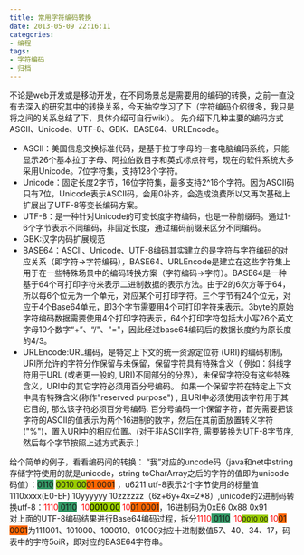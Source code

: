 ```yaml
---
title: 常用字符编码转换
date: 2013-05-09 22:16:11
categories: 
- 编程
tags:
- 字符编码
- 归档
---
```


不论是web开发或是移动开发，在不同场景总是需要用的编码的转换，之前一直没有去深入的研究其中的转换关系，今天抽空学习了下（字符编码介绍很多，我只是将之间的关系总结了下，具体介绍可自行wiki）。
先介绍下几种主要的编码方式ASCII、Unicode、UTF-8、GBK、BASE64、URLEncode。

* ASCII：美国信息交换标准代码，是基于拉丁字母的一套电脑编码系统，只能显示26个基本拉丁字母、阿拉伯数目字和英式标点符号，现在的软件系统大多采用Unicode。7位字符集，支持128个字符。
* Unicode：固定长度2字节，16位字符集，最多支持2^16个字符。因为ASCII码只有7位，Unicode表示ASCII码，会用0补齐，会造成浪费所以又再次基础上扩展出了UTF-8等变长编码方案。
* UTF-8：是一种针对Unicode的可变长度字符编码，也是一种前缀码。通过1-6个字节表示不同编码，非固定长度，通过编码前缀来区分不同编码。
* GBK:汉字内码扩展规范
* BASE64：ASCII、Unicode、UTF-8编码其实建立的是字符与字符编码的对应关系（即字符->字符编码），BASE64、URLEncode是建立在这些字符集上用于在一些特殊场景中的编码转换方案（字符编码->字符）。BASE64是一种基于64个可打印字符来表示二进制数据的表示方法。由于2的6次方等于64，所以每6个位元为一个单元，对应某个可打印字符。三个字节有24个位元，对应于4个Base64单元，即3个字节需要用4个可打印字符来表示。3byte的原始字符编码数据需要使用4个打印字符表示，64个打印字符包括大小写26个英文字母10个数字“+”、“/"、"="，因此经过base64编码后的数据长度约为原长度的4/3。
* URLEncode:URL编码，是特定上下文的统一资源定位符 (URI)的编码机制，URI所允许的字符分作保留与未保留，保留字符具有特殊含义（ 例如：斜线字符用于URL (或者更一般的, URI)不同部分的分界），未保留字符没有这些特殊含义，URI中的其它字符必须用百分号编码。
如果一个保留字符在特定上下文中具有特殊含义(称作"reserved purpose") , 且URI中必须使用该字符用于其它目的, 那么该字符必须百分号编码. 百分号编码一个保留字符，首先需要把该字符的ASCII的值表示为两个16进制的数字，然后在其前面放置转义字符("%")，置入URI中的相应位置。(对于非ASCII字符, 需要转换为UTF-8字节序, 然后每个字节按照上述方式表示.)

给个简单的例子，看看编码间的转换：
“我”对应的uncode码（java和net中string存储字符使用的就是unicode，string toCharArray之后的字符的值即为unicode码值）：<span style="background-color: #339966;">0110</span> <span style="background-color: #99cc00;">0010 00</span><span style="background-color: #ff6600;">01 0001</span> ，u6211
utf-8表示2个字节使用的标量值1110xxxx(E0-EF) 10yyyyyy 10zzzzzz（6z+6y+4x=2*8）,unicode的2进制码转换utf-8：<span style="color: #ff0000;">1110</span><span style="background-color: #339966;">&nbsp;0110</span> &nbsp;<span style="color: #ff0000;">10</span><span style="color: #000000; background-color: #99cc00;">0010 00</span> <span style="color: #ff0000;">10</span><span style="background-color: #ff6600;">01 0001</span>，16进制码为0xE6 0x88 0x91<br>对上面的UTF-8编码结果进行Base64编码过程，拆分<span style="color: #ff0000;">1110</span><span style="background-color: #339966;">&nbsp;0110</span><span style="font-size: 12px; line-height: 1.5;">&nbsp;</span><span style="font-size: 12px; line-height: 1.5;">&nbsp;</span><span style="color: #ff0000;">10</span><span style="font-size: 12px; line-height: 1.5; background-color: #99cc00;">0010 00</span><span style="font-size: 12px; line-height: 1.5;">&nbsp;</span><span style="color: #ff0000;">10</span><span style="background-color: #ff6600;">01 0001</span>为111001、101000、100010、01000对应十进制数值57、40、34、17，码表中的字符5oiR，即对应的BASE64字符串。

